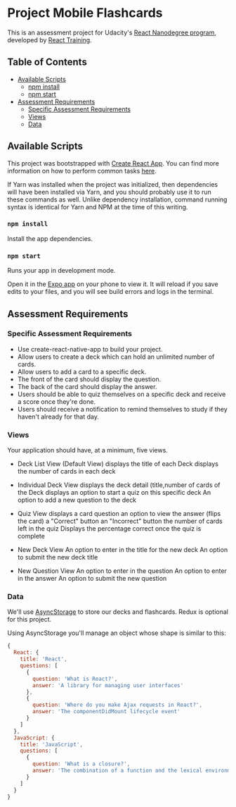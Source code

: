 # Project Mobile Flashcards

This is an assessment project for Udacity's [React Nanodegree program](https://www.udacity.com/course/react-nanodegree--nd019), developed by [React Training](https://reacttraining.com).

## Table of Contents

* [Available Scripts](#available-scripts)
  * [npm install](#npm-install)
  * [npm start](#npm-start)
* [Assessment Requirements](#assessment-requirements)
  * [Specific Assessment Requirements](#specific-assessment-requirements)
  * [Views](#views)
  * [Data](#data)
  
## Available Scripts

This project was bootstrapped with [Create React App](https://github.com/facebookincubator/create-react-app). You can find more information on how to perform common tasks [here](https://github.com/facebookincubator/create-react-app/blob/master/packages/react-scripts/template/README.md).

If Yarn was installed when the project was initialized, then dependencies will have been installed via Yarn, and you should probably use it to run these commands as well. Unlike dependency installation, command running syntax is identical for Yarn and NPM at the time of this writing.

### `npm install`

Install the app dependencies.

### `npm start`

Runs your app in development mode.

Open it in the [Expo app](https://expo.io) on your phone to view it. It will reload if you save edits to your files, and you will see build errors and logs in the terminal.

## Assessment Requirements

### Specific Assessment Requirements
* Use create-react-native-app to build your project.
* Allow users to create a deck which can hold an unlimited number of cards.
* Allow users to add a card to a specific deck.
* The front of the card should display the question.
* The back of the card should display the answer.
* Users should be able to quiz themselves on a specific deck and receive a score once they're done.
* Users should receive a notification to remind themselves to study if they haven't already for that day.

### Views
Your application should have, at a minimum, five views.

* Deck List View (Default View)
displays the title of each Deck
displays the number of cards in each deck

* Individual Deck View
displays the deck detail (title,number of cards of the Deck
displays an option to start a quiz on this specific deck
An option to add a new question to the deck

* Quiz View
displays a card question
an option to view the answer (flips the card)
a "Correct" button
an "Incorrect" button
the number of cards left in the quiz
Displays the percentage correct once the quiz is complete

* New Deck View
An option to enter in the title for the new deck
An option to submit the new deck title

* New Question View
An option to enter in the question
An option to enter in the answer
An option to submit the new question

### Data
We'll use [AsyncStorage](https://facebook.github.io/react-native/docs/asyncstorage.html) to store our decks and flashcards. Redux is optional for this project.

Using AsyncStorage you'll manage an object whose shape is similar to this:

```javascript
{
  React: {
    title: 'React',
    questions: [
      {
        question: 'What is React?',
        answer: 'A library for managing user interfaces'
      },
      {
        question: 'Where do you make Ajax requests in React?',
        answer: 'The componentDidMount lifecycle event'
      }
    ]
  },
  JavaScript: {
    title: 'JavaScript',
    questions: [
      {
        question: 'What is a closure?',
        answer: 'The combination of a function and the lexical environment within which that function was declared.'
      }
    ]
  }
}
```
